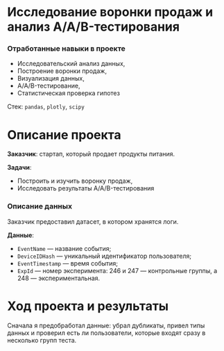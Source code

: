 # Исследование воронки продаж и анализ A/A/B-тестирования

### Отработанные навыки в проекте
* Исследовательский анализ данных,
* Построение воронки продаж,
* Визуализация данных,
* A/A/B-тестирование,
* Статистическая проверка гипотез

Стек: `pandas`, `plotly`, `scipy`

# Описание проекта 

**Заказчик**: стартап, который продает продукты питания.

**Задачи**:
* Построить и изучить воронку продаж,
* Исследовать результаты A/A/B-тестирования

### Описание данных

Заказчик предоставил датасет, в котором хранятся логи.

**Данные**:
* `EventName` — название события;
* `DeviceIDHash` — уникальный идентификатор пользователя;
* `EventTimestamp` — время события;
* `ExpId` — номер эксперимента: 246 и 247 — контрольные группы, а 248 — экспериментальная.

# Ход проекта и результаты

Сначала я предобработал данные: убрал дубликаты, привел типы данных и проверил есть ли пользователи, которые входят сразу в несколько групп теста. 





